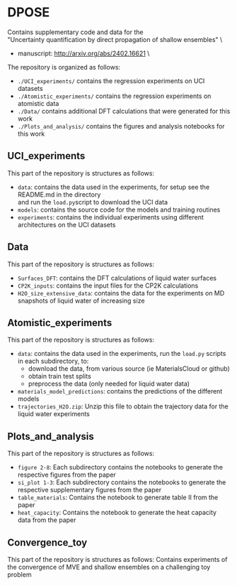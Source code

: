 # DPOSE
Contains supplementary code and data for the \
"Uncertainty quantification by direct propagation of shallow ensembles" \
- manuscript: http://arxiv.org/abs/2402.16621 \

The repository is organized as follows:
- `./UCI_experiments/` contains the regression experiments on UCI datasets
- `./Atomistic_experiments/` contains the regression experiments on atomistic data
- `./Data/` contains additional DFT calculations that were generated for this work
- `./Plots_and_analysis/` contains the figures and analysis notebooks for this work

## UCI_experiments
This part of the repository is structures as follows:
- `data`: contains the data used in the experiments, for setup see the README.md in the directory\
and run the `load.py`script to download the UCI data
- `models`: contains the source code for the models and training routines
- `experiments`: contains the individual experiments using different architectures on the UCI datasets

## Data
This part of the repository is structures as follows:
- `Surfaces_DFT`: contains the DFT calculations of liquid water surfaces
- `CP2K_inputs`: contains the input files for the CP2K calculations
- `H2O_size_extensive_data`: contains the data for the experiments on MD snapshots of liquid water of increasing size

## Atomistic_experiments
This part of the repository is structures as follows:
- `data`: contains the data used in the experiments, run the `load.py` scripts in each subdirectory, to:
    - download the data, from various source (ie MaterialsCloud or github)
    - obtain train test splits
    - preprocess the data (only needed for liquid water data)
- `materials_model_predictions`: contains the predictions of the different models
- `trajectories_H2O.zip`: Unzip this file to obtain the trajectory data for the liquid water experiments

## Plots_and_analysis
This part of the repository is structures as follows:
- `figure 2-8`: Each subdirectory contains the notebooks to generate the respective figures from the paper
- `si_plot 1-3`: Each subdirectory contains the notebooks to generate the respective supplementary figures from the paper
- `table_materials`: Contains the notebook to generate table II from the paper
- `heat_capacity`: Contains the notebook to generate the heat capacity data from the paper

## Convergence_toy
This part of the repository is structures as follows:
Contains experiments of the convergence of MVE and shallow ensembles on a challenging toy problem
